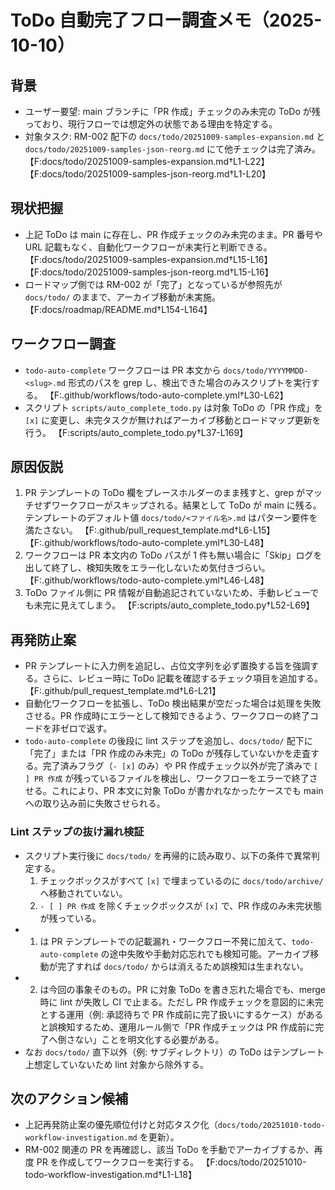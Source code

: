 # ToDo 自動完了フロー調査メモ（2025-10-10）

## 背景
- ユーザー要望: main ブランチに「PR 作成」チェックのみ未完の ToDo が残っており、現行フローでは想定外の状態である理由を特定する。
- 対象タスク: RM-002 配下の `docs/todo/20251009-samples-expansion.md` と `docs/todo/20251009-samples-json-reorg.md` にて他チェックは完了済み。 【F:docs/todo/20251009-samples-expansion.md†L1-L22】【F:docs/todo/20251009-samples-json-reorg.md†L1-L20】

## 現状把握
- 上記 ToDo は main に存在し、PR 作成チェックのみ未完のまま。PR 番号や URL 記載もなく、自動化ワークフローが未実行と判断できる。 【F:docs/todo/20251009-samples-expansion.md†L15-L16】【F:docs/todo/20251009-samples-json-reorg.md†L15-L16】
- ロードマップ側では RM-002 が「完了」となっているが参照先が `docs/todo/` のままで、アーカイブ移動が未実施。 【F:docs/roadmap/README.md†L154-L164】

## ワークフロー調査
- `todo-auto-complete` ワークフローは PR 本文から `docs/todo/YYYYMMDD-<slug>.md` 形式のパスを grep し、検出できた場合のみスクリプトを実行する。 【F:.github/workflows/todo-auto-complete.yml†L30-L62】
- スクリプト `scripts/auto_complete_todo.py` は対象 ToDo の「PR 作成」を `[x]` に変更し、未完タスクが無ければアーカイブ移動とロードマップ更新を行う。 【F:scripts/auto_complete_todo.py†L37-L169】

## 原因仮説
1. PR テンプレートの ToDo 欄をプレースホルダーのまま残すと、grep がマッチせずワークフローがスキップされる。結果として ToDo が main に残る。テンプレートのデフォルト値 `docs/todo/<ファイル名>.md` はパターン要件を満たさない。 【F:.github/pull_request_template.md†L6-L15】【F:.github/workflows/todo-auto-complete.yml†L30-L48】
2. ワークフローは PR 本文内の ToDo パスが 1 件も無い場合に「Skip」ログを出して終了し、検知失敗をエラー化しないため気付きづらい。 【F:.github/workflows/todo-auto-complete.yml†L46-L48】
3. ToDo ファイル側に PR 情報が自動追記されていないため、手動レビューでも未完に見えてしまう。 【F:scripts/auto_complete_todo.py†L52-L69】

## 再発防止案
- PR テンプレートに入力例を追記し、占位文字列を必ず置換する旨を強調する。さらに、レビュー時に ToDo 記載を確認するチェック項目を追加する。 【F:.github/pull_request_template.md†L6-L21】
- 自動化ワークフローを拡張し、ToDo 検出結果が空だった場合は処理を失敗させる。PR 作成時にエラーとして検知できるよう、ワークフローの終了コードを非ゼロで返す。
- `todo-auto-complete` の後段に lint ステップを追加し、`docs/todo/` 配下に「完了」または「PR 作成のみ未完」の ToDo が残存していないかを走査する。完了済みフラグ（`- [x]` のみ）や PR 作成チェック以外が完了済みで `[ ] PR 作成` が残っているファイルを検出し、ワークフローをエラーで終了させる。これにより、PR 本文に対象 ToDo が書かれなかったケースでも main への取り込み前に失敗させられる。

### Lint ステップの抜け漏れ検証
- スクリプト実行後に `docs/todo/` を再帰的に読み取り、以下の条件で異常判定する。
  1. チェックボックスがすべて `[x]` で埋まっているのに `docs/todo/archive/` へ移動されていない。
  2. `- [ ] PR 作成` を除くチェックボックスが `[x]` で、PR 作成のみ未完状態が残っている。
- 1. は PR テンプレートでの記載漏れ・ワークフロー不発に加えて、`todo-auto-complete` の途中失敗や手動対応忘れでも検知可能。アーカイブ移動が完了すれば `docs/todo/` からは消えるため誤検知は生まれない。
- 2. は今回の事象そのもの。PR に対象 ToDo を書き忘れた場合でも、merge 時に lint が失敗し CI で止まる。ただし PR 作成チェックを意図的に未完とする運用（例: 承認待ちで PR 作成前に完了扱いにするケース）があると誤検知するため、運用ルール側で「PR 作成チェックは PR 作成前に完了へ倒さない」ことを明文化する必要がある。
- なお `docs/todo/` 直下以外（例: サブディレクトリ）の ToDo はテンプレート上想定していないため lint 対象から除外する。

## 次のアクション候補
- 上記再発防止案の優先順位付けと対応タスク化（`docs/todo/20251010-todo-workflow-investigation.md` を更新）。
- RM-002 関連の PR を再確認し、該当 ToDo を手動でアーカイブするか、再度 PR を作成してワークフローを実行する。 【F:docs/todo/20251010-todo-workflow-investigation.md†L1-L18】
